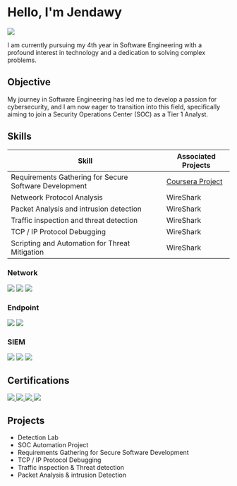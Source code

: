 # Hello, I'm Jendawy
<a href="https://linkedin.com"><img src="https://img.shields.io/badge/-LinkedIn-0072b1?&style=for-the-badge&logo=linkedin&logoColor=white" /></a>

I am currently pursuing my 4th year in Software Engineering with a profound interest in technology and a dedication to solving complex problems.

## Objective
My journey in Software Engineering has led me to develop a passion for cybersecurity, and I am now eager to transition into this field, specifically aiming to join a Security Operations Center (SOC) as a Tier 1 Analyst.

## Skills


| Skill                                         |                  Associated Projects                     |
|-----------------------------------------------|----------------------------------------------------------|
| Requirements Gathering for Secure Software Development | <a href="https://coursera.org/share/2c2fe4f70b62818976a62772dfb4cf93">Coursera Project</a> |Lab</a>|
| Netweork Protocol Analysis                             | WireShark |
| Packet Analysis and intrusion detection                | WireShark |
| Traffic inspection and threat detection                | WireShark |
| TCP / IP Protocol Debugging                            | WireShark |
| Scripting and Automation for Threat Mitigation         | WireShark |

### Network
<div>
    <img src="https://img.shields.io/badge/-Wireshark-1679A7?&style=for-the-badge&logo=Wireshark&logoColor=white" />
    <img src="https://img.shields.io/badge/-Suricata-EF3B2D?&style=for-the-badge&logo=Suricata&logoColor=white" />
    <img src="https://img.shields.io/badge/-Zeek-777BB4?&style=for-the-badge&logo=Zeek&logoColor=white" />
</div>

### Endpoint
<div>
    <img src="https://img.shields.io/badge/-Microsoft_Defender_for_Endpoint-00A4EF?&style=for-the-badge&logo=Microsoft&logoColor=white" />
    <img src="https://img.shields.io/badge/-Velociraptor-4B275F?&style=for-the-badge&logo=Velociraptor&logoColor=white" />
</div>

### SIEM
<div>
    <img src="https://img.shields.io/badge/-Microsoft_Sentinel-0078D4?&style=for-the-badge&logo=Microsoft&logoColor=white" />
    <img src="https://img.shields.io/badge/-Splunk-000000?&style=for-the-badge&logo=Splunk&logoColor=white" />
    <img src="https://img.shields.io/badge/-Elastic-005571?&style=for-the-badge&logo=Elastic&logoColor=white" />
</div>

## Certifications

<div align="left">

  <!-- Secure Software Development -->
  <a href="https://coursera.org/share/2c2fe4f70b62818976a62772dfb4cf93" target="_blank">
    <img src="https://img.shields.io/badge/-Requirements_Gathering_for_Secure_Software_Development-0056D2?&style=for-the-badge&logo=Coursera&logoColor=white" />
  </a>

  <!-- Requirements Elicitation -->
  <a href="https://coursera.org/share/409991d686e510eee44e76895258fb85" target="_blank">
    <img src="https://img.shields.io/badge/-Requirements_Elicitation:_Artifact_&_Stakeholder_Analysis-0056D2?&style=for-the-badge&logo=Coursera&logoColor=white" />
  </a>

  <!-- Requirements Specification -->
  <a href="https://coursera.org/share/4406e8084583c6c79ccaba88ec86bc15" target="_blank">
    <img src="https://img.shields.io/badge/-Requirements_Specifications:_Goals_&_Conflict_Analysis-0056D2?&style=for-the-badge&logo=Coursera&logoColor=white" />
  </a>

  <!-- UX Research -->
  <a href="https://coursera.org/share/e11fdfbc2830145c41a84dcacbcedf3a" target="_blank">
    <img src="https://img.shields.io/badge/-Conduct_UX_Research_&_Test_Early_Concepts-0056D2?&style=for-the-badge&logo=Coursera&logoColor=white" />
  </a>

</div>


## Projects
- Detection Lab
- SOC Automation Project
- Requirements Gathering for Secure Software Development
- TCP / IP Protocol Debugging 
- Traffic inspection & Threat detection 
- Packet Analysis & intrusion Detection
